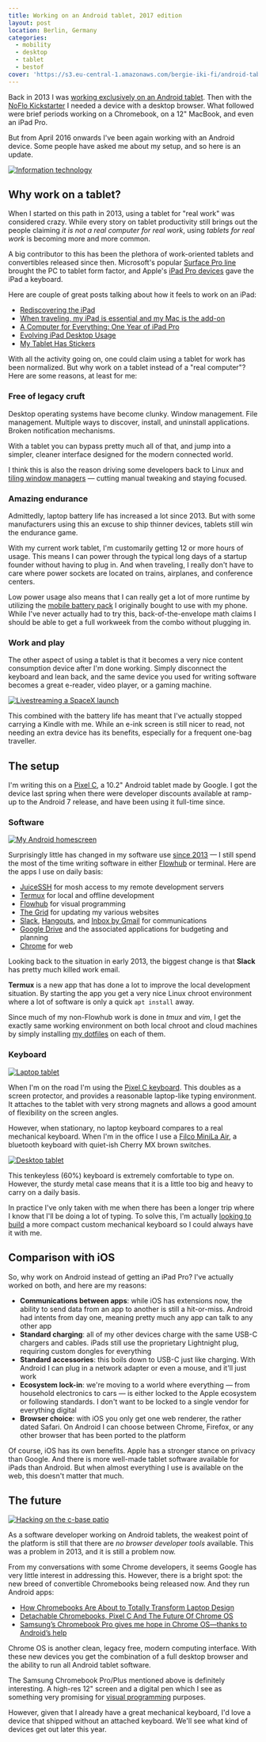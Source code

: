 ```yaml
---
title: Working on an Android tablet, 2017 edition
layout: post
location: Berlin, Germany
categories:
  - mobility
  - desktop
  - tablet
  - bestof
cover: 'https://s3.eu-central-1.amazonaws.com/bergie-iki-fi/android-tablet-2017/pixel_c_desktop.jpg'
---
```

Back in 2013 I was [working exclusively on an Android tablet](/blog/working-on-android/). Then with the [NoFlo Kickstarter](/blog/noflo-kickstarter-launch/) I needed a device with a desktop browser. What followed were brief periods working on a Chromebook, on a 12" MacBook, and even an iPad Pro.

But from April 2016 onwards I've been again working with an Android device. Some people have asked me about my setup, and so here is an update.

[![Information technology](https://s3.eu-central-1.amazonaws.com/bergie-iki-fi/android-tablet-2017/pixel_c_travelers_notebook_small.jpg)](https://s3.eu-central-1.amazonaws.com/bergie-iki-fi/android-tablet-2017/pixel_c_travelers_notebook.jpg)

## Why work on a tablet?

When I started on this path in 2013, using a tablet for "real work" was considered crazy. While every story on tablet productivity still brings out the people claiming _it is not a real computer for real work_, using _tablets for real work_ is becoming more and more common.

A big contributor to this has been the plethora of work-oriented tablets and convertibles released since then. Microsoft's popular [Surface Pro line](https://en.m.wikipedia.org/wiki/Microsoft_Surface) brought the PC to tablet form factor, and Apple's [iPad Pro devices](https://en.m.wikipedia.org/wiki/IPad_Pro) gave the iPad a keyboard.

Here are couple of great posts talking about how it feels to work on an iPad:

* [Rediscovering the iPad](http://mattgemmell.com/rediscovering-the-ipad/)
* [When traveling, my iPad is essential and my Mac is the add-on](http://www.macworld.com/article/3130710/ios/when-traveling-my-ipad-is-essential-and-my-mac-is-the-add-on.html)
* [A Computer for Everything: One Year of iPad Pro](https://www.macstories.net/stories/one-year-of-ipad-pro/)
* [Evolving iPad Desktop Usage](https://brooksreview.net/2016/12/evovling-ipad-desktop-usage/)
* [My Tablet Has Stickers](https://medium.learningbyshipping.com/my-tablet-has-stickers-8f7ab9022ebd#.vqpn9n2fi)

With all the activity going on, one could claim using a tablet for work has been normalized. But why work on a tablet instead of a "real computer"? Here are some reasons, at least for me:

### Free of legacy cruft

Desktop operating systems have become clunky. Window management. File management. Multiple ways to discover, install, and uninstall applications. Broken notification mechanisms.

With a tablet you can bypass pretty much all of that, and jump into a simpler, cleaner interface designed for the modern connected world.

I think this is also the reason driving some developers back to Linux and [tiling window managers](http://swaywm.org) &mdash; cutting manual tweaking and staying focused.


### Amazing endurance

Admittedly, laptop battery life has increased a lot since 2013. But with some manufacturers using this an excuse to ship thinner devices, tablets still win the endurance game.

With my current work tablet, I'm customarily getting 12 or more hours of usage. This means I can power through the typical long days of a startup founder without having to plug in. And when traveling, I really don't have to care where power sockets are located on trains, airplanes, and conference centers.

Low power usage also means that I can really get a lot of more runtime by utilizing the [mobile battery pack](http://www.macworld.com/article/3034575/hardware/anker-powercore-20100-review-a-top-performing-usb-c-battery-pack.html) I originally bought to use with my phone. While I've never actually had to try this, back-of-the-envelope math claims I should be able to get a full workweek from the combo without plugging in.

### Work and play

The other aspect of using a tablet is that it becomes a very nice content consumption device after I'm done working. Simply disconnect the keyboard and lean back, and the same device you used for writing software becomes a great e-reader, video player, or a gaming machine.

[![Livestreaming a SpaceX launch](https://s3.eu-central-1.amazonaws.com/bergie-iki-fi/android-tablet-2017/pixel_c_spacex_small.jpg)](https://s3.eu-central-1.amazonaws.com/bergie-iki-fi/android-tablet-2017/pixel_c_spacex.jpg)

This combined with the battery life has meant that I've actually stopped carrying a Kindle with me. While an e-ink screen is still nicer to read, not needing an extra device has its benefits, especially for a frequent one-bag traveller.

## The setup

I'm writing this on a [Pixel C](https://en.m.wikipedia.org/wiki/Pixel_C), a 10.2" Android tablet made by Google. I got the device last spring when there were developer discounts available at ramp-up to the Android 7 release, and have been using it full-time since.

### Software

[![My Android homescreen](https://s3.eu-central-1.amazonaws.com/bergie-iki-fi/android-tablet-2017/android_homescreen_2017_small.png)](https://s3.eu-central-1.amazonaws.com/bergie-iki-fi/android-tablet-2017/android_homescreen_2017.png)

Surprisingly little has changed in my software use [since 2013](/blog/working-on-android/) &mdash; I still spend the most of the time writing software in either [Flowhub](https://flowhub.io) or terminal. Here are the apps I use on daily basis:

* [JuiceSSH](https://play.google.com/store/apps/details?id=com.sonelli.juicessh) for mosh access to my remote development servers
* [Termux](https://play.google.com/store/apps/details?id=com.termux) for local and offline development
* [Flowhub](https://flowhub.io) for visual programming
* [The Grid](https://play.google.com/store/apps/details?id=io.thegrid.app) for updating my various websites
* [Slack](https://play.google.com/store/apps/details?id=com.Slack), [Hangouts](https://play.google.com/store/apps/details?id=com.google.android.talk), and [Inbox by Gmail](https://play.google.com/store/apps/details?id=com.google.android.apps.inbox) for communications
* [Google Drive](https://play.google.com/store/apps/details?id=com.google.android.apps.docs) and the associated applications for budgeting and planning
* [Chrome](https://play.google.com/store/apps/details?id=com.android.chrome) for web

Looking back to the situation in early 2013, the biggest change is that **Slack** has pretty much killed work email.

**Termux** is a new app that has done a lot to improve the local development situation. By starting the app you get a very nice Linux chroot environment where a lot of software is only a quick `apt install` away.

Since much of my non-Flowhub work is done in _tmux_ and _vim_, I get the exactly same working environment on both local chroot and cloud machines by simply installing [my dotfiles](https://github.com/bergie/dotfiles) on each of them.

### Keyboard

[![Laptop tablet](https://s3.eu-central-1.amazonaws.com/bergie-iki-fi/android-tablet-2017/pixel_c_laptop_small.jpg)](https://s3.eu-central-1.amazonaws.com/bergie-iki-fi/android-tablet-2017/pixel_c_laptop.jpg)

When I'm on the road I'm using the [Pixel C keyboard](http://www.anandtech.com/show/9972/the-google-pixel-c-review/7). This doubles as a screen protector, and provides a reasonable laptop-like typing environment. It attaches to the tablet with very strong magnets and allows a good amount of flexibility on the screen angles.

However, when stationary, no laptop keyboard compares to a real mechanical keyboard. When I'm in the office I use a [Filco MiniLa Air](http://www.cultofmac.com/290750/filco-minila-air-bluetooth-keyboard-review/), a bluetooth keyboard with quiet-ish Cherry MX brown switches.

[![Desktop tablet](https://s3.eu-central-1.amazonaws.com/bergie-iki-fi/android-tablet-2017/pixel_c_desktop_small.jpg)](https://s3.eu-central-1.amazonaws.com/bergie-iki-fi/android-tablet-2017/pixel_c_desktop.jpg)

This tenkeyless (60%) keyboard is extremely comfortable to type on. However, the sturdy metal case means that it is a little too big and heavy to carry on a daily basis.

In practice I've only taken with me when there has been a longer trip where I know that I'll be doing a lot of typing. To solve this, I'm actually [looking to build](https://www.instagram.com/p/BP0lNxJDng_/?taken-by=henribergius) a more compact custom mechanical keyboard so I could always have it with me.

## Comparison with iOS

So, why work on Android instead of getting an iPad Pro? I've actually worked on both, and here are my reasons:

* **Communications between apps**: while iOS has extensions now, the ability to send data from an app to another is still a hit-or-miss. Android had intents from day one, meaning pretty much any app can talk to any other app
* **Standard charging**: all of my other devices charge with the same USB-C chargers and cables. iPads still use the proprietary Lightnight plug, requiring custom dongles for everything
* **Standard accessories**: this boils down to USB-C just like charging. With Android I can plug in a network adapter or even a mouse, and it'll just work
* **Ecosystem lock-in**: we're moving to a world where everything &mdash; from household electronics to cars &mdash; is either locked to the Apple ecosystem or following standards. I don't want to be locked to a single vendor for everything digital
* **Browser choice**: with iOS you only get one web renderer, the rather dated Safari. On Android I can choose between Chrome, Firefox, or any other browser that has been ported to the platform

Of course, iOS has its own benefits. Apple has a stronger stance on privacy than Google. And there is more well-made tablet software available for iPads than Android. But when almost everything I use is available on the web, this doesn't matter that much.

## The future

[![Hacking on the c-base patio](https://s3.eu-central-1.amazonaws.com/bergie-iki-fi/android-tablet-2017/pixel_c_cbase_small.jpg)](https://s3.eu-central-1.amazonaws.com/bergie-iki-fi/android-tablet-2017/pixel_c_cbase.jpg)

As a software developer working on Android tablets, the weakest point of the platform is still that there are _no browser developer tools_ available. This was a problem in 2013, and it is still a problem now.

From my conversations with some Chrome developers, it seems Google has very little interest in addressing this. However, there is a bright spot: the new breed of convertible Chromebooks being released now. And they run Android apps:

* [How Chromebooks Are About to Totally Transform Laptop Design](https://www.wired.com/2016/09/chromebooks-totally-transform-laptop-design/)
* [Detachable Chromebooks, Pixel C And The Future Of Chrome OS](https://chromeunboxed.com/detachable-chromebooks-pixel-c-and-the-future-of-chrome-os/)
* [Samsung’s Chromebook Pro gives me hope in Chrome OS&mdash;thanks to Android’s help](https://arstechnica.com/gadgets/2017/02/samsungs-chromebook-pro-a-thoughtful-marriage-of-android-and-chrome-os/)

Chrome OS is another clean, legacy free, modern computing interface. With these new devices you get the combination of a full desktop browser and the ability to run all Android tablet software.

The Samsung Chromebook Pro/Plus mentioned above is definitely interesting. A high-res 12" screen and a digital pen which I see as something very promising for [visual programming](https://flowhub.io) purposes.

However, given that I already have a great mechanical keyboard, I'd love a device that shipped without an attached keyboard. We'll see what kind of devices get out later this year.
